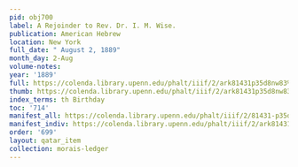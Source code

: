 ```yaml
---
pid: obj700
label: A Rejoinder to Rev. Dr. I. M. Wise.
publication: American Hebrew
location: New York
full_date: " August 2, 1889"
month_day: 2-Aug
volume-notes:
year: '1889'
full: https://colenda.library.upenn.edu/phalt/iiif/2/ark81431p35d8nw83%2FSHA256E-s7200006--e21a7d010ac1b75cd5aef5e22cdd2f252121ff8bfaba7605a4957be073060766.jpeg/full/3500,/0/default.jpg
thumb: https://colenda.library.upenn.edu/phalt/iiif/2/ark81431p35d8nw83%2FSHA256E-s7200006--e21a7d010ac1b75cd5aef5e22cdd2f252121ff8bfaba7605a4957be073060766.jpeg/full/!200,200/0/default.jpg
index_terms: th Birthday
toc: '714'
manifest_all: https://colenda.library.upenn.edu/phalt/iiif/2/81431-p35d8nw83/manifest
manifest_indiv: https://colenda.library.upenn.edu/phalt/iiif/2/ark81431p35d8nw83%2FSHA256E-s7200006--e21a7d010ac1b75cd5aef5e22cdd2f252121ff8bfaba7605a4957be073060766.jpeg
order: '699'
layout: qatar_item
collection: morais-ledger
---
```

